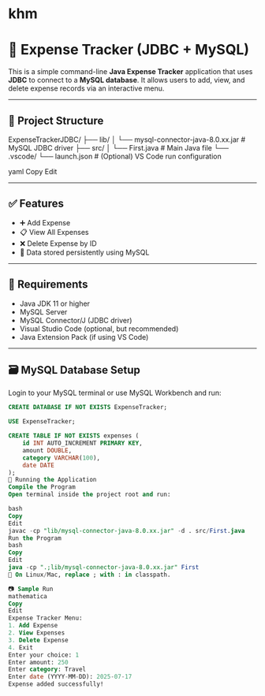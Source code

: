 # khm
# 🧾 Expense Tracker (JDBC + MySQL)

This is a simple command-line **Java Expense Tracker** application that uses **JDBC** to connect to a **MySQL database**. It allows users to add, view, and delete expense records via an interactive menu.

---

## 📁 Project Structure

ExpenseTrackerJDBC/
├── lib/
│ └── mysql-connector-java-8.0.xx.jar # MySQL JDBC driver
├── src/
│ └── First.java # Main Java file
└── .vscode/
└── launch.json # (Optional) VS Code run configuration

yaml
Copy
Edit

---

## ✅ Features

- ➕ Add Expense  
- 📋 View All Expenses  
- ❌ Delete Expense by ID  
- 💾 Data stored persistently using MySQL

---

## 🔧 Requirements

- Java JDK 11 or higher
- MySQL Server
- MySQL Connector/J (JDBC driver)
- Visual Studio Code (optional, but recommended)
- Java Extension Pack (if using VS Code)

---

## 🗃️ MySQL Database Setup

Login to your MySQL terminal or use MySQL Workbench and run:

```sql
CREATE DATABASE IF NOT EXISTS ExpenseTracker;

USE ExpenseTracker;

CREATE TABLE IF NOT EXISTS expenses (
    id INT AUTO_INCREMENT PRIMARY KEY,
    amount DOUBLE,
    category VARCHAR(100),
    date DATE
);
🧪 Running the Application
Compile the Program
Open terminal inside the project root and run:

bash
Copy
Edit
javac -cp "lib/mysql-connector-java-8.0.xx.jar" -d . src/First.java
Run the Program
bash
Copy
Edit
java -cp ".;lib/mysql-connector-java-8.0.xx.jar" First
📝 On Linux/Mac, replace ; with : in classpath.

📷 Sample Run
mathematica
Copy
Edit
Expense Tracker Menu:
1. Add Expense
2. View Expenses
3. Delete Expense
4. Exit
Enter your choice: 1
Enter amount: 250
Enter category: Travel
Enter date (YYYY-MM-DD): 2025-07-17
Expense added successfully!
